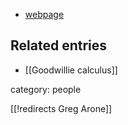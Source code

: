 

* [webpage](http://pi.math.virginia.edu/~zga2m/)

## Related entries

* [[Goodwillie calculus]]

category: people



[[!redirects Greg Arone]]

